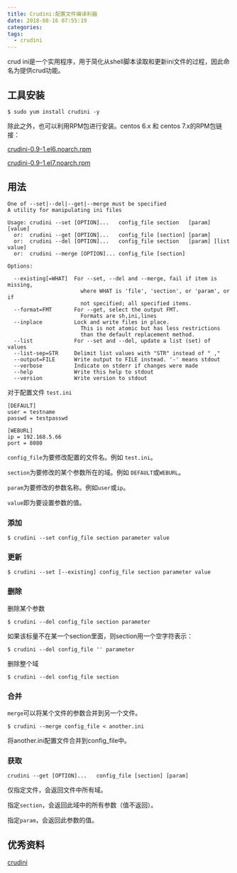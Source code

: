 ```yaml
---
title: Crudini:配置文件编译利器
date: 2018-08-16 07:55:19
categories:
tags:
  - crudini
---
```




crud ini是一个实用程序，用于简化从shell脚本读取和更新ini文件的过程，因此命名为提供crud功能。

## 工具安装

```
$ sudo yum install crudini -y
```

除此之外，也可以利用RPM包进行安装。centos 6.x 和 centos 7.x的RPM包链接：

[crudini-0.9-1.el6.noarch.rpm](https://centos.pkgs.org/6/epel-i386/crudini-0.9-1.el6.noarch.rpm.html)

[crudini-0.9-1.el7.noarch.rpm](https://centos.pkgs.org/7/epel-x86_64/crudini-0.9-1.el7.noarch.rpm.html)



## 用法

```shell
One of --set|--del|--get|--merge must be specified
A utility for manipulating ini files

Usage: crudini --set [OPTION]...   config_file section   [param] [value]
  or:  crudini --get [OPTION]...   config_file [section] [param]
  or:  crudini --del [OPTION]...   config_file section   [param] [list value]
  or:  crudini --merge [OPTION]... config_file [section]

Options:

  --existing[=WHAT]  For --set, --del and --merge, fail if item is missing,
                       where WHAT is 'file', 'section', or 'param', or if
                       not specified; all specified items.
  --format=FMT       For --get, select the output FMT.
                       Formats are sh,ini,lines
  --inplace          Lock and write files in place.
                       This is not atomic but has less restrictions
                       than the default replacement method.
  --list             For --set and --del, update a list (set) of values
  --list-sep=STR     Delimit list values with "STR" instead of " ,"
  --output=FILE      Write output to FILE instead. '-' means stdout
  --verbose          Indicate on stderr if changes were made
  --help             Write this help to stdout
  --version          Write version to stdout
```



对于配置文件 `test.ini`

```
[DEFAULT]
user = testname
passwd = testpasswd

[WEBURL]
ip = 192.168.5.66
port = 8080
```



`config_file`为要修改配置的文件名。例如 `test.ini`。  

`section`为要修改的某个参数所在的域。例如 `DEFAULT`或`WEBURL`。

`param`为要修改的参数名称。例如`user`或`ip`。

`value`即为要设置参数的值。

### 添加

```shell
$ crudini --set config_file section parameter value
```



### 更新

```shell
$ crudini --set [--existing] config_file section parameter value
```



### 删除

删除某个参数

```shell
$ crudini --del config_file section parameter
```

如果该标量不在某一个section里面，则section用一个空字符表示：

```shell
$ crudini --del config_file '' parameter
```

删除整个域

```shell
$ crudini --del config_file section
```



### 合并

`merge`可以将某个文件的参数合并到另一个文件。

```
$ crudini --merge config_file < another.ini
```

将another.ini配置文件合并到config_file中。



### 获取

```
crudini --get [OPTION]...   config_file [section] [param]
```

仅指定文件，会返回文件中所有域。

指定`section`，会返回此域中的所有参数（值不返回）。

指定`param`，会返回此参数的值。



## 优秀资料

[crudini](http://www.pixelbeat.org/programs/crudini/)

